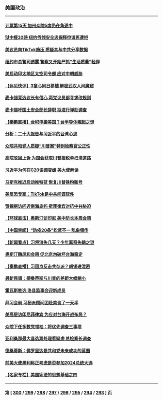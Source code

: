 ### 美国政治
---
#### [计票第15天 加州众院5席仍在角逐中](../../pages/ncid1078159/n13871410.md) 
#### [狱中瘦30磅 纽约侨领安全忠保释申请再遭拒](../../pages/ncid1078159/n13871301.md) 
#### [美议员向TikTok施压 质疑其与中共分享数据](../../pages/ncid1078159/n13871207.md) 
#### [纽约市总警司透露 警察又开始严抓“生活质量”轻罪](../../pages/ncid1078159/n13871299.md) 
#### [美启动印太地区太空司令部 应对中朝威胁](../../pages/ncid1078159/n13871258.md) 
#### [【远见快评】3童心同日移植 解密武汉人间魔窟](../../pages/ncid1078159/n13871160.md) 
#### [麦卡锡竞选议长有信心 两党议员都寻求改规则](../../pages/ncid1078159/n13871134.md) 
#### [麦卡锡吁国土安全部长辞职 拟进行弹劾调查](../../pages/ncid1078159/n13871126.md) 
#### [【秦鹏直播】台积电搬美国？台半导体崛起之谜](../../pages/ncid1078159/n13871107.md) 
#### [分析：二十大报告与习近平的台湾心思](../../pages/ncid1078159/n13870508.md) 
#### [众院共和党人质疑“川普案”特别检察官公正性](../../pages/ncid1078159/n13870996.md) 
#### [高院驳回上诉 为国会获取川普报税单扫清道路](../../pages/ncid1078159/n13871029.md) 
#### [习近平为何在G20语调变缓 美大使解读](../../pages/ncid1078159/n13871005.md) 
#### [马斯克推迟启动推特蓝 恢复川普铁粉账号](../../pages/ncid1078159/n13870442.md) 
#### [美反恐专家：TikTok是中共间谍软件](../../pages/ncid1078159/n13870989.md) 
#### [贺锦丽访问近南海岛屿 挺菲律宾对抗中共胁迫](../../pages/ncid1078159/n13870859.md) 
#### [【环球直击】奥斯汀访印尼 美中防长本周会晤](../../pages/ncid1078159/n13870466.md) 
#### [【中国禁闻】“防疫20条”松紧不一 乱象频传](../../pages/ncid1078159/n13870472.md) 
#### [【新闻看点】习将消失几天？少年离奇失踪之谜](../../pages/ncid1078159/n13870464.md) 
#### [奥斯汀魏凤和会晤 促北京勿破坏台海稳定](../../pages/ncid1078159/n13870623.md) 
#### [【秦鹏直播】习回京反击共存派？胡锡进泄密](../../pages/ncid1078159/n13870296.md) 
#### [最新民调：德桑蒂斯与川普的差距大幅缩小](../../pages/ncid1078159/n13870457.md) 
#### [霍瓦斯胜选 洛县监事会迎新成员](../../pages/ncid1078159/n13870521.md) 
#### [拜习会前 习秘派顾问团赴美谈了一天半](../../pages/ncid1078159/n13870401.md) 
#### [美高层访印尼菲律宾 为应对台海开战布局？](../../pages/ncid1078159/n13870434.md) 
#### [众院下任多数党领袖：将优先调查三事项](../../pages/ncid1078159/n13870393.md) 
#### [亚利桑那最大县选票处理惹疑虑 总检察长调查](../../pages/ncid1078159/n13869728.md) 
#### [德桑蒂斯：佛罗里达是共和党未来成功的蓝图](../../pages/ncid1078159/n13870359.md) 
#### [前美大使黑利称正考虑是否参加2024总统大选](../../pages/ncid1078159/n13870371.md) 
#### [【名家专栏】美国宪法的思想基础之四](../../pages/ncid1078159/n13870261.md) 

---
#### 第 [ [300](./300.md) / [299](./299.md) / [298](./298.md) / [297](./297.md) / [296](./296.md) / [295](./295.md) / [294](./294.md) / [293](./293.md) ] 页

